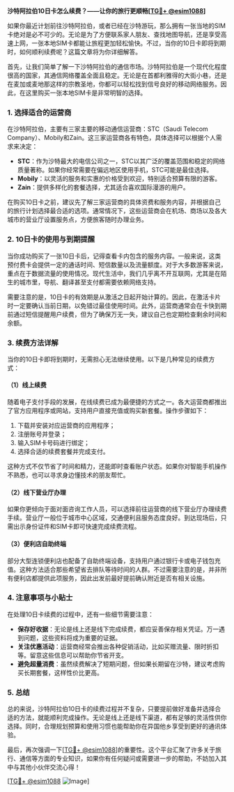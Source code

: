 **沙特阿拉伯10日卡怎么续费？——让你的旅行更顺畅[[TG💪+ @esim1088](https://t.me/s/esim1088)]**

如果你最近计划前往沙特阿拉伯，或者已经在沙特游玩，那么拥有一张当地的SIM卡绝对是必不可少的。无论是为了方便联系家人朋友、查找地图导航，还是享受高速上网，一张本地SIM卡都能让旅程更加轻松愉快。不过，当你的10日卡即将到期时，如何顺利续费呢？这篇文章将为你详细解答。

首先，让我们简单了解一下沙特阿拉伯的通信市场。沙特阿拉伯是一个现代化程度很高的国家，其通信网络覆盖全面且稳定。无论是在首都利雅得的大街小巷，还是在麦加或麦地那这样的宗教圣地，你都可以轻松找到信号良好的移动网络服务。因此，在这里购买一张本地SIM卡是非常明智的选择。

### **1. 选择适合的运营商**

在沙特阿拉伯，主要有三家主要的移动通信运营商：STC（Saudi Telecom Company）、Mobily和Zain。这三家运营商各有特色，具体选择可以根据个人需求来决定：

- **STC**：作为沙特最大的电信公司之一，STC以其广泛的覆盖范围和稳定的网络质量著称。如果你经常需要在偏远地区使用手机，STC可能是最佳选择。
- **Mobily**：以灵活的服务和实惠的价格受到欢迎，特别适合预算有限的游客。
- **Zain**：提供多样化的套餐选择，尤其适合喜欢国际漫游的用户。

在购买10日卡之前，建议先了解三家运营商的具体资费和服务内容，并根据自己的旅行计划选择最合适的选项。通常情况下，这些运营商会在机场、商场以及各大城市的营业厅设置服务点，方便旅客随时办理业务。

### **2. 10日卡的使用与到期提醒**

当你成功购买了一张10日卡后，记得查看卡内包含的服务内容。一般来说，这类预付费卡会提供一定的通话时间、短信数量以及流量额度。对于大多数游客来说，重点在于数据流量的使用情况。现代生活中，我们几乎离不开互联网，尤其是在陌生的城市里，导航、翻译甚至支付都需要依赖网络支持。

需要注意的是，10日卡的有效期是从激活之日起开始计算的。因此，在激活卡片时一定要确认当前日期，以免错过最佳使用时间。此外，运营商通常会在卡快到期前通过短信提醒用户续费，但为了确保万无一失，建议自己也定期检查剩余时间和余额。

### **3. 续费方法详解**

当你的10日卡即将到期时，无需担心无法继续使用。以下是几种常见的续费方式：

#### **（1）线上续费**
随着电子支付手段的发展，在线续费已成为最便捷的方式之一。各大运营商都推出了官方应用程序或网站，支持用户直接充值或购买新套餐。操作步骤如下：
1. 下载并安装对应运营商的应用程序；
2. 注册账号并登录；
3. 输入SIM卡号码进行绑定；
4. 选择合适的续费套餐并完成支付。

这种方式不仅节省了时间和精力，还能即时查看账户状态。如果你对智能手机操作不熟悉，也可以寻求身边懂技术的朋友帮忙。

#### **（2）线下营业厅办理**
如果你更倾向于面对面咨询工作人员，可以选择前往运营商的线下营业厅办理续费手续。营业厅一般位于城市中心区域，交通便利且服务态度良好。到达现场后，只需出示身份证件和SIM卡即可快速完成续费流程。

#### **（3）便利店自助终端**
部分大型连锁便利店也配备了自助终端设备，支持用户通过银行卡或电子钱包充值。这种方法适合那些希望省去排队等待时间的人群。不过需要注意的是，并非所有便利店都提供此项服务，因此出发前最好提前确认附近是否有相关设施。

### **4. 注意事项与小贴士**

在处理10日卡续费的过程中，还有一些细节需要注意：

- **保存好收据**：无论是线上还是线下完成续费，都应妥善保存相关凭证。万一遇到问题，这些资料将成为重要的证据。
- **关注优惠活动**：运营商经常会推出各种促销活动，比如买赠流量、限时折扣等。留意这些信息可以帮助你节省开支。
- **避免超量消费**：虽然续费解决了短期问题，但如果长期留在沙特，建议考虑购买长期套餐，这样性价比更高。

### **5. 总结**

总的来说，沙特阿拉伯10日卡的续费过程并不复杂，只要提前做好准备并选择合适的方法，就能顺利完成操作。无论是线上还是线下渠道，都有足够的灵活性供你选择。同时，合理规划预算和使用习惯也能帮助你在异国他乡享受到更好的通讯体验。

最后，再次强调一下[[TG💪+ @esim1088](https://t.me/s/esim1088)]的重要性。这个平台汇聚了许多关于旅行、通信等方面的专业知识，如果你有任何疑问或需要进一步的帮助，不妨加入其中与其他小伙伴交流心得！

[[TG💪+ @esim1088](https://t.me/s/esim1088) ![Image](https://i.postimg.cc/4NQfJmqS/Snipaste-2025-05-13-00-14-12.png)]